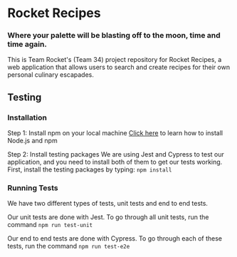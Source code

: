 # Rocket Recipes
### Where your palette will be blasting off to the moon, time and time again.

This is Team Rocket's (Team 34) project repository for Rocket Recipes, a web application that allows users to search and create recipes for their own personal culinary escapades. 

## Testing
### Installation
Step 1: Install npm on your local machine
[Click here](https://docs.npmjs.com/downloading-and-installing-node-js-and-npm) to learn how to install Node.js and npm

Step 2: Install testing packages
We are using Jest and Cypress to test our application, and you need to install both of them to get our tests working. First, install the testing packages by typing:
`npm install`

### Running Tests
We have two different types of tests, unit tests and end to end tests.

Our unit tests are done with Jest. To go through all unit tests, run the command
`npm run test-unit`

Our end to end tests are done with Cypress. To go through each of these tests, run the command
`npm run test-e2e`